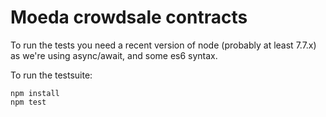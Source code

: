# Moeda crowdsale contracts

To run the tests you need a recent version of node (probably at least 7.7.x) as we're using
async/await, and some es6 syntax.

To run the testsuite:
```
npm install
npm test
```
